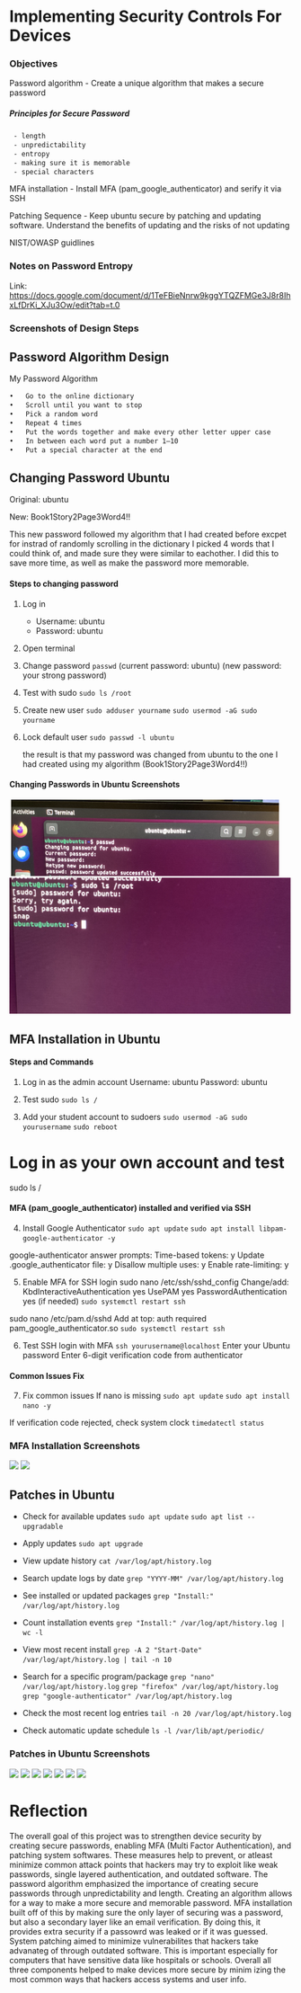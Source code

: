 # Implementing Security Controls For Devices

### Objectives

Password algorithm - Create a unique algorithm that makes a secure password

  ##### Principles for Secure Password

     - length
     - unpredictability
     - entropy
     - making sure it is memorable
     - special characters
     
MFA installation - Install MFA (pam_google_authenticator) and serify it via SSH

Patching Sequence - Keep ubuntu secure by patching and updating software. Understand the benefits of updating and the risks of not updating

NIST/OWASP guidlines

### Notes on Password Entropy

Link: https://docs.google.com/document/d/1TeFBieNnrw9kggYTQZFMGe3J8r8IhxLfDrKi_XJu3Ow/edit?tab=t.0

### Screenshots of Design Steps

## Password Algorithm Design

My Password Algorithm

	•	Go to the online dictionary
	•	Scroll until you want to stop
	•	Pick a random word
	•	Repeat 4 times
	•	Put the words together and make every other letter upper case
	•	In between each word put a number 1–10
	•	Put a special character at the end

## Changing Password Ubuntu

Original: ubuntu

New: Book1Story2Page3Word4!!

This new password followed my algorithm that I had created before excpet for instrad of randomly scrolling in the dictionary I picked 4 words that I could think of, and made sure they were similar to eachother. I did this to save more time, as well as make the password more memorable.

   #### Steps to changing password

   1. Log in
      - Username: ubuntu
      - Password: ubuntu

   2. Open terminal

   3. Change password
      ```passwd```
      (current password: ubuntu)
      (new password: your strong password)

   4. Test with sudo
      ```sudo ls /root```

   5. Create new user
      ```sudo adduser yourname```
      ```sudo usermod -aG sudo yourname```

   6. Lock default user
      ```sudo passwd -l ubuntu```

      the result is that my password was changed from ubuntu to the one I had created using my algorithm (Book1Story2Page3Word4!!)

   #### Changing Passwords in Ubuntu Screenshots

   ![](Picture1.png)
   ![](Picture2.png)


## MFA Installation in Ubuntu

#### Steps and Commands

1. Log in as the admin account
    Username: ubuntu
    Password: ubuntu

2. Test sudo
```sudo ls /```

3. Add your student account to sudoers
```sudo usermod -aG sudo yourusername```
```sudo reboot```

# Log in as your own account and test
sudo ls /

#### MFA (pam_google_authenticator) installed and verified via SSH

4. Install Google Authenticator
```sudo apt update```
```sudo apt install libpam-google-authenticator -y```

google-authenticator answer prompts:
 Time-based tokens: y
 Update .google_authenticator file: y
 Disallow multiple uses: y
 Enable rate-limiting: y

5. Enable MFA for SSH login
sudo nano /etc/ssh/sshd_config
 Change/add:
 KbdInteractiveAuthentication yes
 UsePAM yes
 PasswordAuthentication yes  (if needed)
 ```sudo systemctl restart ssh```

sudo nano /etc/pam.d/sshd
 Add at top:
 auth required pam_google_authenticator.so
```sudo systemctl restart ssh```

6. Test SSH login with MFA
```ssh yourusername@localhost```
 Enter your Ubuntu password
 Enter 6-digit verification code from authenticator

#### Common Issues Fix

7. Fix common issues
 If nano is missing
```sudo apt update```
```sudo apt install nano -y```

 If verification code rejected, check system clock
```timedatectl status```

### MFA Installation Screenshots

   ![](image1.png)
   ![](image2.png)

## Patches in Ubuntu

- Check for available updates
```sudo apt update```
```sudo apt list --upgradable```

- Apply updates
```sudo apt upgrade```

- View update history
```cat /var/log/apt/history.log```

- Search update logs by date
```grep "YYYY-MM" /var/log/apt/history.log```

- See installed or updated packages
```grep "Install:" /var/log/apt/history.log```

- Count installation events
```grep "Install:" /var/log/apt/history.log | wc -l```

- View most recent install
```grep -A 2 "Start-Date" /var/log/apt/history.log | tail -n 10```

- Search for a specific program/package
```grep "nano" /var/log/apt/history.log```
```grep "firefox" /var/log/apt/history.log```
```grep "google-authenticator" /var/log/apt/history.log```

- Check the most recent log entries
```tail -n 20 /var/log/apt/history.log```

- Check automatic update schedule
```ls -l /var/lib/apt/periodic/```

### Patches in Ubuntu Screenshots 

![](photo1.png)
![](photo2.png)
![](photo3.png)
![](photo4.png)
![](photo5.png)
![](photo6.png)
![](photo7.png)


# Reflection

The overall goal of this project was to strengthen device security by creating secure passwords, enabling MFA (Multi Factor Authentication), and patching system softwares. These measures help to prevent, or atleast minimize common attack points that hackers may try to exploit like weak passwords, single layered authentication, and outdated software. The password algorithm emphasized the importance of creating secure passwords through unpredictability and length. Creating an algorithm allows for a way to make a more secure and memorable password. MFA installation built off of this by making sure the only layer of securing was a password, but also a secondary layer like an email verification. By doing this, it provides extra security if a passowrd was leaked or if it was guessed. System patching aimed to minimize vulnerabilites that hackers take advanateg of through outdated software. This is important especially for computers that have sensitive data like hospitals or schools. Overall all three components helped to make devices more secure by minim izing the most common ways that hackers access systems and user info. 
